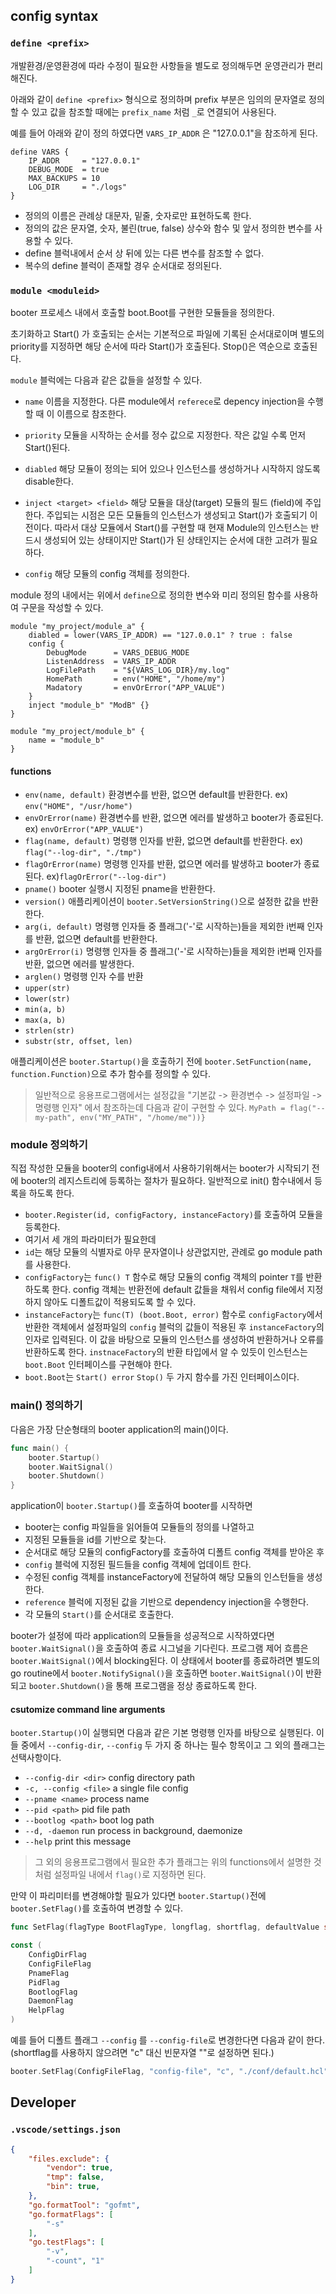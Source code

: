 
## config syntax

### `define <prefix>`

개발환경/운영환경에 따라 수정이 필요한 사항들을
별도로 정의해두면 운영관리가 편리해진다.

아래와 같이 `define <prefix>` 형식으로 정의하며 prefix 부분은 임의의 문자열로 정의할 수 있고
값을 참조할 때에는 `prefix_name` 처럼 `_`로 연결되어 사용된다.

예를 들어 아래와 같이 정의 하였다면 `VARS_IP_ADDR` 은 "127.0.0.1"을 참조하게 된다.

```hcl
define VARS {
    IP_ADDR     = "127.0.0.1"
    DEBUG_MODE  = true
    MAX_BACKUPS = 10
    LOG_DIR     = "./logs"
}
```

- 정의의 이름은 관례상 대문자, 밑줄, 숫자로만 표현하도록 한다.
- 정의의 값은 문자열, 숫자, 불린(true, false) 상수와 함수 및 앞서 정의한 변수를 사용할 수 있다.
- define 블럭내에서 순서 상 뒤에 있는 다른 변수를 참조할 수 없다.
- 복수의 define 블럭이 존재할 경우 순서대로 정의된다.

### `module <moduleid>`

booter 프로세스 내에서 호출할 boot.Boot를 구현한 모듈들을 정의한다.

초기화하고 Start() 가 호출되는 순서는 기본적으로 파일에 기록된 순서대로이며
별도의 priority를 지정하면 해당 순서에 따라 Start()가 호출된다. Stop()은 역순으로 호출된다.

`module` 블럭에는 다음과 같은 값들을 설정할 수 있다.

- `name` 이름을 지정한다. 다른 module에서 `referece`로 depency injection을 수행할 때 이 이름으로 참조한다.

- `priority` 모듈을 시작하는 순서를 정수 값으로 지정한다. 작은 값일 수록 먼저 Start()된다.

- `diabled` 해당 모듈이 정의는 되어 있으나 인스턴스를 생성하거나 시작하지 않도록 disable한다.

- `inject <target> <field>` 해당 모듈을 대상(target) 모듈의 필드 (field)에 주입한다.
  주입되는 시점은 모든 모듈들의 인스턴스가 생성되고 Start()가 호출되기 이전이다.
  따라서 대상 모듈에서 Start()를 구현할 때 현재 Module의 인스턴스는 반드시 생성되어 있는 상태이지만 Start()가 된 상태인지는 순서에 대한 고려가 필요하다.

- `config` 해당 모듈의 config 객체를 정의한다.

module 정의 내에서는 위에서 `define`으로 정의한 변수와 미리 정의된 함수를 사용하여 구문을 작성할 수 있다.

```
module "my_project/module_a" {
    diabled = lower(VARS_IP_ADDR) == "127.0.0.1" ? true : false
    config {
        DebugMode      = VARS_DEBUG_MODE
        ListenAddress  = VARS_IP_ADDR 
        LogFilePath    = "${VARS_LOG_DIR}/my.log"
        HomePath       = env("HOME", "/home/my")
        Madatory       = envOrError("APP_VALUE")
    }
    inject "module_b" "ModB" {}
}

module "my_project/module_b" {
    name = "module_b"
}

```

#### functions
- `env(name, default)` 환경변수를 반환, 없으면 default를 반환한다. ex) `env("HOME", "/usr/home")`
- `envOrError(name)` 환경변수를 반환, 없으면 에러를 발생하고 booter가 종료된다. ex) `envOrError("APP_VALUE")`
- `flag(name, default)` 명령행 인자를 반환, 없으면 default를 반환한다. ex) `flag("--log-dir", "./tmp")`
- `flagOrError(name)` 명령행 인자를 반환, 없으면 에러를 발생하고 booter가 종료된다. ex)`flagOrError("--log-dir")`
- `pname()` booter 실행시 지정된 pname을 반환한다.
- `version()` 애플리케이션이 `booter.SetVersionString()`으로 설정한 값을 반환한다.
- `arg(i, default)` 명령행 인자들 중 플래그('-'로 시작하는)들을 제외한 i번째 인자를 반환, 없으면 default를 반환한다.
- `argOrError(i)` 명령행 인자들 중 플래그('-'로 시작하는)들을 제외한 i번째 인자를 반환, 없으면 에러를 발생한다.
- `arglen()` 명령행 인자 수를 반환
- `upper(str)`
- `lower(str)`
- `min(a, b)`
- `max(a, b)`
- `strlen(str)`
- `substr(str, offset, len)`

애플리케이션은 `booter.Startup()`을 호출하기 전에 `booter.SetFunction(name, function.Function)`으로 추가 함수를 정의할 수 있다.

> 일반적으로 응용프로그램에서는 설정값을 "기본값 -> 환경변수 -> 설정파일 -> 명령행 인자" 에서 참조하는데 다음과 같이 구현할 수 있다.
`MyPath = flag("--my-path", env("MY_PATH", "/home/me"))}`

### module 정의하기

직접 작성한 모듈을 booter의 config내에서 사용하기위해서는 booter가 시작되기 전에 booter의 레지스트리에 등록하는 절차가 필요하다. 일반적으로 init() 함수내에서 등록을 하도록 한다.

- `booter.Register(id, configFactory, instanceFactory)`를 호출하여 모듈을 등록한다.
- 여기서 세 개의 파라미터가 필요한데
- `id`는 해당 모듈의 식별자로 아무 문자열이나 상관없지만, 관례로 go module path를 사용한다.
- `configFactory`는 `func() T` 함수로 해당 모듈의 config 객체의 pointer `T`를 반환하도록 한다.
config 객체는 반환전에 default 값들을 채워서 config file에서 지정하지 않아도 디폴트값이 적용되도록 할 수 있다.
- `instanceFactory`는 `func(T) (boot.Boot, error)` 함수로 `configFactory`에서 반환한 객체에서
   설정파일의 `config` 블럭의 값들이 적용된 후 `instanceFactory`의 인자로 입력된다.
   이 값을 바탕으로 모듈의 인스턴스를 생성하여 반환하거나 오류를 반환하도록 한다.
   `instnaceFactory`의 반환 타입에서 알 수 있듯이 인스턴스는 `boot.Boot` 인터페이스를 구현해야 한다.
- `boot.Boot`는 `Start() error` `Stop()` 두 가지 함수를 가진 인터페이스이다.

### main() 정의하기

다음은 가장 단순형태의 booter application의 main()이다.

```go
func main() {
    booter.Startup()
    booter.WaitSignal()
    booter.Shutdown()
}
```

application이 `booter.Startup()`를 호출하여 booter를 시작하면
- booter는 config 파일들을 읽어들여 모듈들의 정의를 나열하고 
- 지정된 모듈들을 id를 기반으로 찾는다.
- 순서대로 해당 모듈의 configFactory를 호출하여 디폴트 config 객체를 받아온 후
- `config` 블럭에 지정된 필드들을 config 객체에 업데이트 한다.
- 수정된 config 객체를 instanceFactory에 전달하여 해당 모듈의 인스턴들을 생성한다.
- `reference` 블럭에 지정된 값을 기반으로 dependency injection을 수행한다.
- 각 모듈의 `Start()`를 순서대로 호출한다.

booter가 설정에 따라 application의 모듈들을 성공적으로 시작하였다면
`booter.WaitSignal()`을 호출하여 종료 시그널을 기다린다.
프로그램 제어 흐름은 `booter.WaitSignal()`에서 blocking된다.
이 상태에서 booter를 종료하려면 별도의 go routine에서 `booter.NotifySignal()`을 호출하면
`booter.WaitSignal()`이 반환되고 `booter.Shutdown()`을 통해 프로그램을 정상 종료하도록 한다.

#### csutomize command line arguments

`booter.Startup()`이 실행되면 다음과 같은 기본 명령행 인자를 바탕으로 실행된다.
이들 중에서 `--config-dir`, `--config` 두 가지 중 하나는 필수 항목이고 그 외의 플래그는 선택사항이다.
- `--config-dir <dir>` config directory path
- `-c, --config <file>` a single file config
- `--pname <name>` process name
- `--pid <path>` pid file path
- `--bootlog <path>` boot log path
- `--d, -daemon` run process in background, daemonize
- `--help` print this message

> 그 외의 응용프로그램에서 필요한 추가 플래그는 위의 functions에서 설명한 것처럼 설정파일 내에서 `flag()`로 지정하면 된다.

만약 이 파리미터를 변경해야할 필요가 있다면 `booter.Startup()`전에 `booter.SetFlag()`를 호출하여 변경할 수 있다.

```go
func SetFlag(flagType BootFlagType, longflag, shortflag, defaultValue string)

const (
	ConfigDirFlag
	ConfigFileFlag
	PnameFlag
	PidFlag
	BootlogFlag
	DaemonFlag
	HelpFlag
)
```

예를 들어 디폴트 플래그 `--config` 를 `--config-file`로 변경한다면 다음과 같이 한다. 
(shortflag를 사용하지 않으려면 "c" 대신 빈문자열 ""로 설정하면 된다.)
```go
booter.SetFlag(ConfigFileFlag, "config-file", "c", "./conf/default.hcl")
```

## Developer

### `.vscode/settings.json`

```json
{
    "files.exclude": {
        "vendor": true,
        "tmp": false,
        "bin": true,
    },
    "go.formatTool": "gofmt",
    "go.formatFlags": [
        "-s"
    ],
    "go.testFlags": [
        "-v",
        "-count", "1"
    ]
}
```
